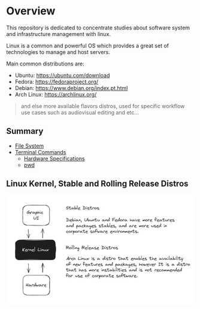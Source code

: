 # Overview

This repository is dedicated to concentrate studies about software system and infrastructure management with linux.

Linux is a common and powerful OS which provides a great set of technologies to manage and host servers.

Main common distributions are:

- Ubuntu: https://ubuntu.com/download
- Fedora: https://fedoraproject.org/
- Debian: https://www.debian.org/index.pt.html
- Arch Linux: https://archlinux.org/

> and else more available flavors distros, used for specific workflow use cases such as audiovisual editing and etc...

## Summary

- [File System](./topics/file_system/file_system.md)
- [Terminal Commands](./topics/terminal_commands/hardware_specs_commands.md)
  - [Hardware Specifications](/topics/terminal_commands/hardware_specs_commands.md)
  - [pwd](/topics/terminal_commands/pwd.md)

## Linux Kernel, Stable and Rolling Release Distros

![Kernel, and Common Distros](./images/kernel_and_common_distros.png)
